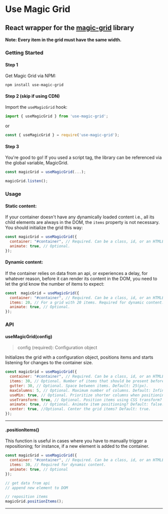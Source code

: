 # Use Magic Grid

## React wrapper for the [magic-grid](https://github.com/e-oj/Magic-Grid) library

**Note: Every item in the grid must have the same width.**

### Getting Started
#### Step 1

Get Magic Grid via NPM:

```
npm install use-magic-grid
```

#### Step 2 (skip if using CDN)

Import the `useMagicGrid` hook:

```javascript
import { useMagicGrid } from 'use-magic-grid';
```

or

```js
const { useMagicGrid } = require('use-magic-grid');
```

#### Step 3

You're good to go! If you used a script tag, the library can be referenced via the global variable, MagicGrid.

```javascript
const magicGrid = useMagicGrid(...);

magicGrid.listen();
```

### Usage
#### Static content:
If your container doesn't have any dynamically loaded content i.e., all its child elements are always in the DOM, the `items` property is not necessary. You should initialize the grid this way:
```javascript
const magicGrid = useMagicGrid({
  container: "#container", // Required. Can be a class, id, or an HTMLElement.
  animate: true, // Optional.
});
```

#### Dynamic content:
If the container relies on data from an api, or experiences a delay, for whatever reason, before it can render its content in the DOM, you need to let the grid know the number of items to expect:
```javascript
const  magicGrid = useMagicGrid({
  container: "#container", // Required. Can be a class, id, or an HTMLElement.
  items: 20, // For a grid with 20 items. Required for dynamic content.
  animate: true, // Optional.
});
```

### API

#### useMagicGrid(config)
> config (required): Configuration object

Initializes the grid with a configuration object, positions items and starts listening for changes to the container size.
```javascript
const magicGrid = useMagicGrid({
  container: "#container", // Required. Can be a class, id, or an HTMLElement
  items: 30, // Optional. Number of items that should be present before initial positioning. Default: 1.
  gutter: 30, // Optional. Space between items. Default: 25(px).
  maxColumns: 5, // Optional. Maximum number of columns. Default: Infinite.
  useMin: true, // Optional. Prioritize shorter columns when positioning items? Default: false.
  useTransform: true, // Optional. Position items using CSS transform? Default: True.
  animate: true, // Optional. Animate item positioning? Default: false.
  center: true, //Optional. Center the grid items? Default: true. 
});
```

---

#### .positionItems()
This function is useful in cases where you have to manually trigger a repositioning; for instance, if a new element is added to the container.

```javascript
const magicGrid = useMagicGrid({
  container: "#container", // Required. Can be a class, id, or an HTMLElement
  items: 30, // Required for dynamic content.
  animate: true, // Optional
});

// get data from api
// append new element to DOM

// reposition items
magicGrid.positionItems();
```

---
